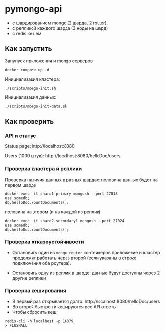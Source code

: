 # pymongo-api 

- с шардированием mongo (2 шарда, 2 router).
- с репликой каждого шарда (3 ноды на шард)
- с redis кешем


## Как запустить

Запупуск приложения и mongo серверов

```shell
docker compose up -d
```

Инициализация кластера:

```shell
./scripts/mongo-init.sh
```

Инициализация данных:

```shell
./scripts/mongo-init-data.sh
```


## Как проверить

### API и статус

Status page:
http://localhost:8080

Users (1000 штук):
http://localhost:8080/helloDoc/users

### Проверка кластера и реплики

Проверка наличия данных в разных шардах:
половина данных будет на первом шарде 

```shell
docker exec -it shard1-primary mongosh --port 27018
use somedb;
db.helloDoc.countDocuments(); 
```

половина на втором (и на каждой из реплик)
```shell
docker exec -it shard2-secondary1 mongosh --port 27024
use somedb;
db.helloDoc.countDocuments(); 
```

### Проверка отказоустойчивости

- Остановить один из `mongo_router` контейнеров
приложение и кластер продолжит работать через второй
(если указаны в строке подключения оба роутера).

- Остановить одну из реплик в шарде:
  данные будут доступны через 2 другие реплики

### Проверка кеширования

- В первый раз открывается долго: http://localhost:8080/helloDoc/users
- Во второй быстро тк кешируются все API ответы
- Чтобы сбросить кеш: 

```shell
redis-cli -h localhost -p 16379
> FLUSHALL
```